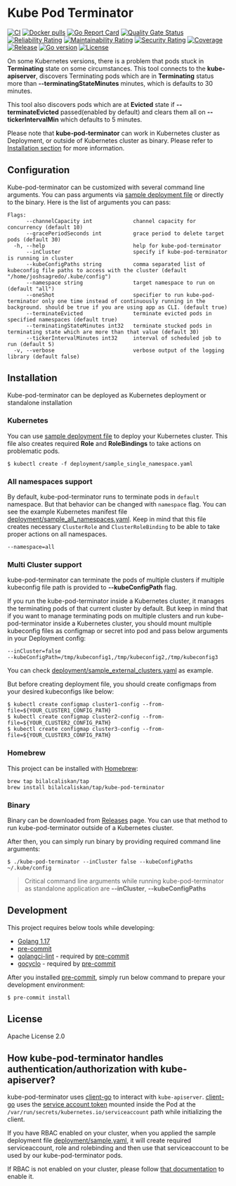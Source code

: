 # Kube Pod Terminator
[![CI](https://github.com/bilalcaliskan/kube-pod-terminator/workflows/CI/badge.svg?event=push)](https://github.com/bilalcaliskan/kube-pod-terminator/actions?query=workflow%3ACI)
[![Docker pulls](https://img.shields.io/docker/pulls/bilalcaliskan/kube-pod-terminator)](https://hub.docker.com/r/bilalcaliskan/kube-pod-terminator/)
[![Go Report Card](https://goreportcard.com/badge/github.com/bilalcaliskan/kube-pod-terminator)](https://goreportcard.com/report/github.com/bilalcaliskan/kube-pod-terminator)
[![Quality Gate Status](https://sonarcloud.io/api/project_badges/measure?project=bilalcaliskan_kube-pod-terminator&metric=alert_status)](https://sonarcloud.io/summary/new_code?id=bilalcaliskan_kube-pod-terminator)
[![Reliability Rating](https://sonarcloud.io/api/project_badges/measure?project=bilalcaliskan_kube-pod-terminator&metric=reliability_rating)](https://sonarcloud.io/summary/new_code?id=bilalcaliskan_kube-pod-terminator)
[![Maintainability Rating](https://sonarcloud.io/api/project_badges/measure?project=bilalcaliskan_kube-pod-terminator&metric=sqale_rating)](https://sonarcloud.io/summary/new_code?id=bilalcaliskan_kube-pod-terminator)
[![Security Rating](https://sonarcloud.io/api/project_badges/measure?project=bilalcaliskan_kube-pod-terminator&metric=security_rating)](https://sonarcloud.io/summary/new_code?id=bilalcaliskan_kube-pod-terminator)
[![Coverage](https://sonarcloud.io/api/project_badges/measure?project=bilalcaliskan_kube-pod-terminator&metric=coverage)](https://sonarcloud.io/summary/new_code?id=bilalcaliskan_kube-pod-terminator)
[![Release](https://img.shields.io/github/release/bilalcaliskan/kube-pod-terminator.svg)](https://github.com/bilalcaliskan/kube-pod-terminator/releases/latest)
[![Go version](https://img.shields.io/github/go-mod/go-version/bilalcaliskan/kube-pod-terminator)](https://github.com/bilalcaliskan/kube-pod-terminator)
[![License](https://img.shields.io/badge/License-Apache%202.0-blue.svg)](https://opensource.org/licenses/Apache-2.0)

On some Kubernetes versions, there is a problem that pods stuck in **Terminating** state on some circumstances. This tool
connects to the **kube-apiserver**, discovers Terminating pods which are in **Terminating** status more than **--terminatingStateMinutes**
minutes, which is defaults to 30 minutes.

This tool also discovers pods which are at **Evicted** state if **--terminateEvicted** passed(enabled by default) and
clears them all on **--tickerIntervalMin** which defaults to 5 minutes.

Please note that **kube-pod-terminator** can work in Kubernetes cluster as Deployment, or outside of Kubernetes cluster as binary.
Please refer to [Installation section](#installation) for more information.

## Configuration
Kube-pod-terminator can be customized with several command line arguments. You can pass arguments
via [sample deployment file](deployment/sample_single_namespace.yaml) or directly to the binary. Here is the list of arguments you can pass:

```
Flags:
      --channelCapacity int             channel capacity for concurrency (default 10)
      --gracePeriodSeconds int          grace period to delete target pods (default 30)
  -h, --help                            help for kube-pod-terminator
      --inCluster                       specify if kube-pod-terminator is running in cluster
      --kubeConfigPaths string          comma separated list of kubeconfig file paths to access with the cluster (default "/home/joshsagredo/.kube/config")
      --namespace string                target namespace to run on (default "all")
      --oneShot                         specifier to run kube-pod-terminator only one time instead of continuously running in the background. should be true if you are using app as CLI. (default true)
      --terminateEvicted                terminate evicted pods in specified namespaces (default true)
      --terminatingStateMinutes int32   terminate stucked pods in terminating state which are more than that value (default 30)
      --tickerIntervalMinutes int32     interval of scheduled job to run (default 5)
  -v, --verbose                         verbose output of the logging library (default false)
```

## Installation
Kube-pod-terminator can be deployed as Kubernetes deployment or standalone installation

### Kubernetes
You can use [sample deployment file](deployment/sample_single_namespace.yaml) to deploy your Kubernetes cluster.
This file also creates required **Role** and **RoleBindings** to take actions on problematic pods.

```shell
$ kubectl create -f deployment/sample_single_namespace.yaml
```

### All namespaces support
By default, kube-pod-terminator runs to terminate pods in `default` namespace. But that behavior can be changed with
`namespace` flag. You can see the example Kubernetes manifest file [deployment/sample_all_namespaces.yaml](deployment/sample_all_namespaces.yaml).
Keep in mind that this file creates necessary `ClusterRole` and `ClusterRoleBinding` to be able to take proper actions on all
namespaces.
```
--namespace=all
```

### Multi Cluster support
kube-pod-terminator can terminate the pods of multiple clusters if multiple kubeconfig file path is provided
to **--kubeConfigPath** flag.

If you run the kube-pod-terminator inside a Kubernetes cluster, it manages the terminating pods of that current
cluster by default. But keep in mind that if you want to manage terminating pods on multiple clusters
and run kube-pod-terminator inside a Kubernetes cluster, you should mount multiple kubeconfig files as configmap or secret
into pod and pass below arguments in your Deployment config:
```
--inCluster=false
--kubeConfigPath=/tmp/kubeconfig1,/tmp/kubeconfig2,/tmp/kubeconfig3
```

You can check [deployment/sample_external_clusters.yaml](deployment/sample_external_clusters.yaml) as example.

But before creating deployment file, you should create configmaps from your desired kubeconfigs like below:
```shell
$ kubectl create configmap cluster1-config --from-file=${YOUR_CLUSTER1_CONFIG_PATH}
$ kubectl create configmap cluster2-config --from-file=${YOUR_CLUSTER2_CONFIG_PATH}
$ kubectl create configmap cluster3-config --from-file=${YOUR_CLUSTER3_CONFIG_PATH}
```

### Homebrew
This project can be installed with [Homebrew](https://brew.sh/):
```
brew tap bilalcaliskan/tap
brew install bilalcaliskan/tap/kube-pod-terminator
```

### Binary
Binary can be downloaded from [Releases](https://github.com/bilalcaliskan/kube-pod-terminator/releases) page. You can
use that method to run kube-pod-terminator outside of a Kubernetes cluster.

After then, you can simply run binary by providing required command line arguments:
```shell
$ ./kube-pod-terminator --inCluster false --kubeConfigPaths ~/.kube/config
```

> Critical command line arguments while running kube-pod-terminator as standalone application are **--inCluster**, **--kubeConfigPaths**

## Development
This project requires below tools while developing:
- [Golang 1.17](https://golang.org/doc/go1.16)
- [pre-commit](https://pre-commit.com/)
- [golangci-lint](https://golangci-lint.run/usage/install/) - required by [pre-commit](https://pre-commit.com/)
- [gocyclo](https://github.com/fzipp/gocyclo) - required by [pre-commit](https://pre-commit.com/)

After you installed [pre-commit](https://pre-commit.com/), simply run below command to prepare your development environment:
```shell
$ pre-commit install
```

## License
Apache License 2.0

## How kube-pod-terminator handles authentication/authorization with kube-apiserver?

kube-pod-terminator uses [client-go](https://github.com/kubernetes/client-go) to interact
with `kube-apiserver`. [client-go](https://github.com/kubernetes/client-go) uses the [service account token](https://kubernetes.io/docs/tasks/configure-pod-container/configure-service-account/)
mounted inside the Pod at the `/var/run/secrets/kubernetes.io/serviceaccount` path while initializing the client.

If you have RBAC enabled on your cluster, when you applied the sample deployment file [deployment/sample.yaml](deployment/sample_single_namespace.yaml),
it will create required serviceaccount, role and rolebinding and then use that serviceaccount to be used
by our kube-pod-terminator pods.

If RBAC is not enabled on your cluster, please follow [that documentation](https://kubernetes.io/docs/reference/access-authn-authz/rbac/) to enable it.
